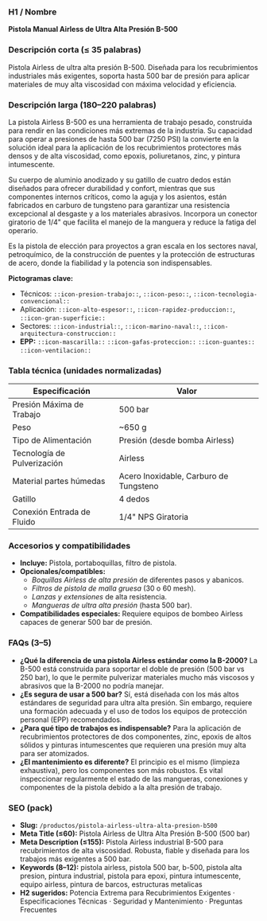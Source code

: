 ### H1 / Nombre
**Pistola Manual Airless de Ultra Alta Presión B-500**

### Descripción corta (≤ 35 palabras)
Pistola Airless de ultra alta presión B-500. Diseñada para los recubrimientos industriales más exigentes, soporta hasta 500 bar de presión para aplicar materiales de muy alta viscosidad con máxima velocidad y eficiencia.

### Descripción larga (180–220 palabras)
La pistola Airless B-500 es una herramienta de trabajo pesado, construida para rendir en las condiciones más extremas de la industria. Su capacidad para operar a presiones de hasta 500 bar (7250 PSI) la convierte en la solución ideal para la aplicación de los recubrimientos protectores más densos y de alta viscosidad, como epoxis, poliuretanos, zinc, y pintura intumescente.

Su cuerpo de aluminio anodizado y su gatillo de cuatro dedos están diseñados para ofrecer durabilidad y confort, mientras que sus componentes internos críticos, como la aguja y los asientos, están fabricados en carburo de tungsteno para garantizar una resistencia excepcional al desgaste y a los materiales abrasivos. Incorpora un conector giratorio de 1/4" que facilita el manejo de la manguera y reduce la fatiga del operario.

Es la pistola de elección para proyectos a gran escala en los sectores naval, petroquímico, de la construcción de puentes y la protección de estructuras de acero, donde la fiabilidad y la potencia son indispensables.

**Pictogramas clave:**
- Técnicos: `::icon-presion-trabajo::`, `::icon-peso::`, `::icon-tecnologia-convencional::`
- Aplicación: `::icon-alto-espesor::`, `::icon-rapidez-produccion::`, `::icon-gran-superficie::`
- Sectores: `::icon-industrial::`, `::icon-marino-naval::`, `::icon-arquitectura-construccion::`
- **EPP:** `::icon-mascarilla::` `::icon-gafas-proteccion::` `::icon-guantes::` `::icon-ventilacion::`

### Tabla técnica (unidades normalizadas)
| **Especificación** | **Valor** |
|---|---|
| Presión Máxima de Trabajo | 500 bar |
| Peso | ~650 g |
| Tipo de Alimentación | Presión (desde bomba Airless) |
| Tecnología de Pulverización | Airless |
| Material partes húmedas | Acero Inoxidable, Carburo de Tungsteno |
| Gatillo | 4 dedos |
| Conexión Entrada de Fluido | 1/4" NPS Giratoria |

### Accesorios y compatibilidades
- **Incluye:** Pistola, portaboquillas, filtro de pistola.
- **Opcionales/compatibles:**
  - *Boquillas Airless de alta presión* de diferentes pasos y abanicos.
  - *Filtros de pistola de malla gruesa* (30 o 60 mesh).
  - *Lanzas y extensiones* de alta resistencia.
  - *Mangueras de ultra alta presión* (hasta 500 bar).
- **Compatibilidades especiales:** Requiere equipos de bombeo Airless capaces de generar 500 bar de presión.

### FAQs (3–5)
- **¿Qué la diferencia de una pistola Airless estándar como la B-2000?** La B-500 está construida para soportar el doble de presión (500 bar vs 250 bar), lo que le permite pulverizar materiales mucho más viscosos y abrasivos que la B-2000 no podría manejar.
- **¿Es segura de usar a 500 bar?** Sí, está diseñada con los más altos estándares de seguridad para ultra alta presión. Sin embargo, requiere una formación adecuada y el uso de todos los equipos de protección personal (EPP) recomendados.
- **¿Para qué tipo de trabajos es indispensable?** Para la aplicación de recubrimientos protectores de dos componentes, zinc, epoxis de altos sólidos y pinturas intumescentes que requieren una presión muy alta para ser atomizados.
- **¿El mantenimiento es diferente?** El principio es el mismo (limpieza exhaustiva), pero los componentes son más robustos. Es vital inspeccionar regularmente el estado de las mangueras, conexiones y componentes de la pistola debido a la alta presión de trabajo.

### SEO (pack)
- **Slug:** `/productos/pistola-airless-ultra-alta-presion-b500`
- **Meta Title (≤60):** Pistola Airless de Ultra Alta Presión B-500 (500 bar)
- **Meta Description (≤155):** Pistola Airless industrial B-500 para recubrimientos de alta viscosidad. Robusta, fiable y diseñada para los trabajos más exigentes a 500 bar.
- **Keywords (8–12):** pistola airless, pistola 500 bar, b-500, pistola alta presion, pintura industrial, pistola para epoxi, pintura intumescente, equipo airless, pintura de barcos, estructuras metalicas
- **H2 sugeridos:** Potencia Extrema para Recubrimientos Exigentes · Especificaciones Técnicas · Seguridad y Mantenimiento · Preguntas Frecuentes